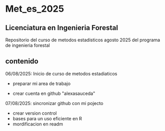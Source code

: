 # Met_es_2025
## Licenciatura en Ingenieria Forestal 

Repositorio del curso de metodos estadisticos agosto 2025 del programa de ingenieria forestal 

## contenido

06/08/2025: Inicio de curso de metodos estadiaticos 
 + preparar mi area de trabajo 
 - crear cuenta en github "alexasauceda"
 
 07/08/2025: sincronizar github con mi pojecto 
 + crear version control 
 + bases para un uso eficiente en R 
 + mordificacion en readm 